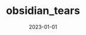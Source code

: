 ---
title: obsidian_tears
description: Blockchain based RPG built on the ICP
date: 2023-01-01
link: https://obsidiantears.xyz
tags: 
  - projects
  - current
---